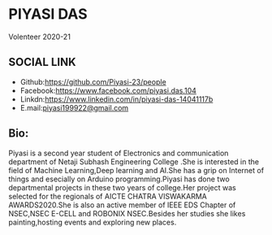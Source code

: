# PIYASI DAS
Volenteer 2020-21

## SOCIAL LINK
- Github:https://github.com/Piyasi-23/people
- Facebook:https://www.facebook.com/piyasi.das.104
- Linkdn:https://www.linkedin.com/in/piyasi-das-14041117b
- E.mail:piyasi199922@gmail.com

## Bio:
Piyasi is a second year student of Electronics and communication department of Netaji Subhash Engineering College .She is interested in the field of Machine Learning,Deep learning and AI.She has a grip on Internet of things and esecially on Arduino programming.Piyasi has done two departmental projects in these two years of college.Her project was selected for the regionals of AICTE CHATRA VISWAKARMA AWARDS2020.She is also an active member of IEEE EDS Chapter of NSEC,NSEC E-CELL and ROBONIX NSEC.Besides her studies she likes painting,hosting events and exploring new places.
